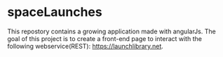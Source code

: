 # spaceLaunches
This repostory contains a growing application made with angularJs. The goal of this project is to create a front-end page to interact with the following webservice(REST): https://launchlibrary.net.
